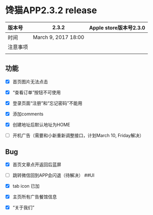 # 馋猫APP2.3.2 release

| 版本号  | 2.3.2               | Apple store版本号2.3.0 |
| :--- | ------------------- | ------------------- |
| 时间   | March 9, 2017 18:00 |                     |
| 注意事项 |                     |                     |
|      |                     |                     |

## 功能

- [x] 首页图片无法点击

- [x] “查看订单”按钮不可使用

- [x] 登录页面“注册”和“忘记密码”不能用

- [x] 添加comments

- [x] 创建地址后默认地址为HOME

- [ ] 开机广告（需要和小新重新调整接口，计划March 10, Friday解决）

## Bug


- [x] 首页文章点开返回后蓝屏
- [ ] 跳转微信回到APP会闪退（待解决）
##UI
- [x] tab icon 已加
- [x] 主页所有广告餐馆信息
- [x] “关于我们”

